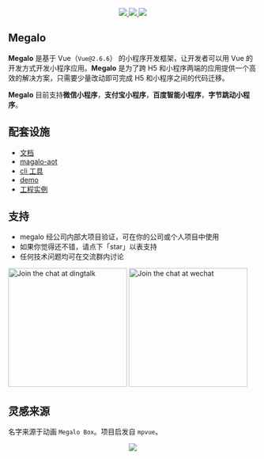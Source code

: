 <p align="center">
  <a href="https://codecov.io/gh/kaola-fed/megalo">
    <img src="https://img.shields.io/npm/v/megalo.svg?style=for-the-badge" />
  </a>

  <a href="https://travis-ci.org/kaola-fed/megalo">
    <img src="https://img.shields.io/travis/kaola-fed/megalo.svg?branch=feature_megalo&style=for-the-badge">
  </a>

  <a href="https://codecov.io/gh/kaola-fed/megalo">
    <img src="https://img.shields.io/codecov/c/github/kaola-fed/megalo.svg?style=for-the-badge" />
  </a>
</p>

## Megalo

**Megalo** 是基于 Vue（`Vue@2.6.6`） 的小程序开发框架，让开发者可以用 Vue 的开发方式开发小程序应用。**Megalo** 是为了跨 H5 和小程序两端的应用提供一个高效的解决方案，只需要少量改动即可完成 H5 和小程序之间的代码迁移。

**Megalo** 目前支持**微信小程序**，**支付宝小程序**，**百度智能小程序**，**字节跳动小程序**。

## 配套设施

- [文档](https://megalojs.org)
- [magalo-aot](https://github.com/kaola-fed/megalo-aot)
- [cli 工具](http://megalojs.org/#/cli/cli-service)
- [demo](https://github.com/kaola-fed/megalo-demo)
- [工程实例](https://github.com/kaola-fed/megalo-examples)

## 支持
  - megalo 经公司内部大项目验证，可在你的公司或个人项目中使用
  - 如果你觉得还不错，请点下「star」以表支持
  - 任何技术问题均可在交流群内讨论
  
  <img alt="Join the chat at dingtalk" src="https://user-images.githubusercontent.com/20720117/47690767-450cbd00-dc2a-11e8-9c59-2547341e0add.jpeg" width="240"/> <img alt="Join the chat at wechat" src="https://user-images.githubusercontent.com/20720117/47761677-4c989880-dcf4-11e8-8586-bcc79e134e51.png" width="240"/>

## 灵感来源

名字来源于动画 `Megalo Box`。项目启发自 `mpvue`。

<p align="center"><img src="https://haitao.nos.netease.com/222d2a49-b9fe-4d95-aa61-074d910f0087.jpg"></p>
